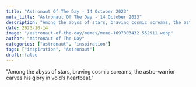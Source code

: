 ```yaml
---
title: "Astronaut Of The Day - 14 October 2023"
meta_title: "Astronaut Of The Day - 14 October 2023"
description: "Among the abyss of stars, braving cosmic screams, the astro-warrior carves his glory in void’s heartbeat."
date: 2023-10-14
image: "/astronaut-of-the-day/memes/meme-1697303432.552911.webp"
author: "Astronaut of The Day"
categories: ["astronaut", "inspiration"]
tags: ["inspiration", "Astronaut"]
draft: false
---
```

"Among the abyss of stars, braving cosmic screams, the astro-warrior carves his glory in void’s heartbeat."
        